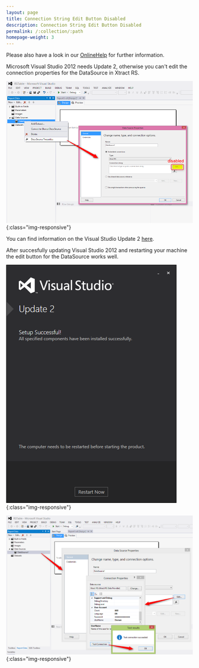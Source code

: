```yaml
---
layout: page
title: Connection String Edit Button Disabled
description: Connection String Edit Button Disabled
permalink: /:collection/:path
homepage-weight: 3
---
```


Please also have a look in our [OnlineHelp](https://help.theobald-software.com/en/) for further information.

Microsoft Visual Studio 2012 needs Update 2, otherwise you can't edit the connection properties for the DataSource in Xtract RS.

![VS2012-XtractIS-Data-Sources-Properties-disabled](/img/contents/VS2012-XtractIS-Data-Sources-Properties-disabled.png){:class="img-responsive"}

You can find information on the Visual Studio Update 2 [here](https://support.microsoft.com/en-us/help/2927432/description-of-visual-studio-2013-update-2).

After succesfully updating Visual Studio 2012 and restarting your machine the edit button for the DataSource works well.

![VS2012-Update-OK](/img/contents/VS2012-Update-OK.png){:class="img-responsive"}

![Success-after-Update](/img/contents/Success-after-Update.png){:class="img-responsive"}